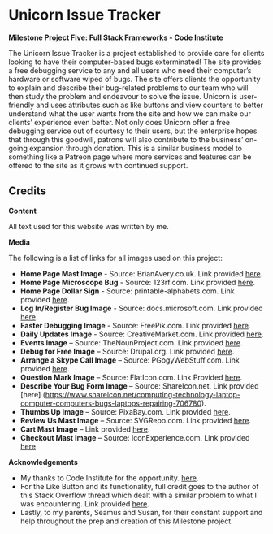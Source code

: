 Unicorn Issue Tracker
===
**Milestone Project Five: Full Stack Frameworks - Code Institute**

The Unicorn Issue Tracker is a project established to provide care for clients looking to have their computer-based bugs exterminated! The site provides a free debugging service to any and all users who need their computer’s hardware or software wiped of bugs. The site offers clients the opportunity to explain and describe their bug-related problems to our team who will then study the problem and endeavour to solve the issue. Unicorn is user-friendly and uses attributes such as like buttons and view counters to better understand what the user wants from the site and how we can make our clients’ experience even better. Not only does Unicorn offer a free debugging service out of courtesy to their users, but the enterprise hopes that through this goodwill, patrons will also contribute to the business’ on-going expansion through donation. This is a similar business model to something like a Patreon page where more services and features can be offered to the site as it grows with continued support. 

Credits
---

**Content**

All text used for this website was written by me. 

**Media**

The following is a list of links for all images used on this project:

*	**Home Page Mast Image**  - Source: BrianAvery.co.uk. Link provided [here]( http://bryanavery.co.uk/how-to-configure-remote-debugging-for-web-apps-visual-studio-2017/).
*   **Home Page Microscope Bug** - Source: 123rf.com. Link provided [here]( https://www.123rf.com/photo_45136493_stock-vector-computer-virus-search-debugging-program-code-verification-internet-security-vector-concept.html).
*	**Home Page Dollar Sign** - Source: printable-alphabets.com. Link provided [here]( http://www.printable-alphabets.com/shop/symbol-print-templates-solid-black/dollar-sign-large/).
*	**Log In/Register Bug Image** - Source: docs.microsoft.com. Link provided [here]( https://docs.microsoft.com/en-us/visualstudio/debugger/debugger-tips-and-tricks?view=vs-2019).
*	**Faster Debugging Image** - Source: FreePik.com. Link provided [here]( https://www.freepik.com/free-icon/stopwatch_739036.htm).
*	**Daily Updates Image** - Source: CreativeMarket.com. Link provided [here]( https://creativemarket.com/Saggitarius/1097110-Calendar-flat-line-icon).
*	**Events Image** – Source: TheNounProject.com. Link provided [here]( https://thenounproject.com/term/lecturer/27748/).
*	**Debug for Free Image** – Source: Drupal.org. Link provided [here]( https://www.drupal.org/project/debug_tools).
*	**Arrange a Skype Call Image** – Source: PGogyWebStuff.com. Link provided [here]( https://pgogywebstuff.com/contact/skype/attachment/skype-logo/).
*	**Question Mark Image** – Source: FlatIcon.com. Link Provided [here]( https://www.flaticon.com/free-icon/question-mark_36601).
*	**Describe Your Bug Form Image** – Source: ShareIcon.net. Link provided [here] (https://www.shareicon.net/computing-technology-laptop-computer-computers-bugs-laptops-repairing-706780).
*	**Thumbs Up Image** – Source: PixaBay.com. Link provided [here](https://pixabay.com/images/search/thumbs%20up/).
*	**Review Us Mast Image** – Source: SVGRepo.com. Link provided [here]( https://www.svgrepo.com/vectors/computer-security-collection/&type=recent).
*	**Cart Mast Image** – Link provided [here]( https://cis.bentley.edu/sandbox/index.php/2017/03/16/java-debugging-cheat-sheet/).
*	**Checkout Mast Image** – Source: IconExperience.com. Link provided [here]( https://www.iconexperience.com/o_collection/icons/?icon=bug)

**Acknowledgements**
*	My thanks to Code Institute for the opportunity. [here]( https://codeinstitute.net/). 
*	For the Like Button and its functionality, full credit goes to the author of this Stack Overflow thread which dealt with a similar problem to what I was encountering. Link provided [here]( https://stackoverflow.com/questions/36014336/django-like-button-dosent-increment-and-redirect-me-to-the-same-page).
*	Lastly, to my parents, Seamus and Susan, for their constant support and help throughout the prep and creation of this Milestone project.
